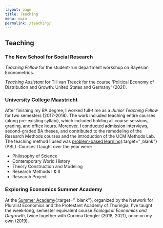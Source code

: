 ```yaml
---
layout: page
title: Teaching
menu: main
permalink: /teaching/
---
```


## Teaching

### The New School for Social Research  

*Teaching Fellow* for the student-run department workshop on Bayesian Econometrics.

*Teaching Assistant* for Till van Treeck for the course 'Political Economy of Distribution and Growth: United States and Germany' (2021). 

### University College Maastricht   
After finishing my BA degree, I worked full-time as a *Junior Teaching Fellow* for two semesters (2017-2018). The work included teaching entire courses (along pre-existing syllabi), which included holding all course sessions, grading, and office hours. Moreover, I conducted admission interviews, second-graded BA theses, and contributed to the remodeling of the Research Methods courses and the introduction of the UCM Methods Lab. The teaching method I used was [problem-based learning](https://en.wikipedia.org/wiki/Problem-based_learning){:target="_blank"} (PBL). Courses I taught over the year were:  
- Philosophy of Science  
- Contemporary World History  
- Theory Construction and Modeling  
- Research Methods I & II  
- Research Project  


### Exploring Economics Summer Academy   
At the [Summer Academy](https://www.exploring-economics.org/en/participate/summer-academy/){:target="_blank"}, organized by the Network for Pluralist Economics and the Protestant Academy of Thuringia, I've taught the week-long, semester equivalent course *Ecological Economics and Degrowth*, twice together with Corinna Dengler (2018, 2021), once on my own (2019). 
